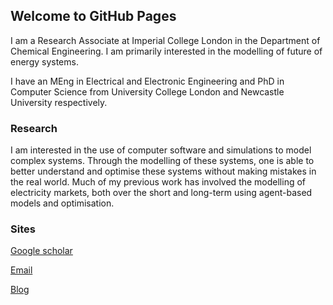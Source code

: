## Welcome to GitHub Pages

I am a Research Associate at Imperial College London in the Department of Chemical Engineering. I am primarily interested in the modelling of future of energy systems.

I have an MEng in Electrical and Electronic Engineering and PhD in Computer Science from University College London and Newcastle University respectively.

### Research

I am interested in the use of computer software and simulations to model complex systems. Through the modelling of these systems, one is able to better understand and optimise these systems without making mistakes in the real world. Much of my previous work has involved the modelling of electricity markets, both over the short and long-term using agent-based models and optimisation.



### Sites

[Google scholar](https://scholar.google.com/citations?user=O0iuX0EAAAAJ&hl=en)

[Email](a.kell@imperial.ac.uk)

[Blog](http://www.alexanderkell.co.uk)


